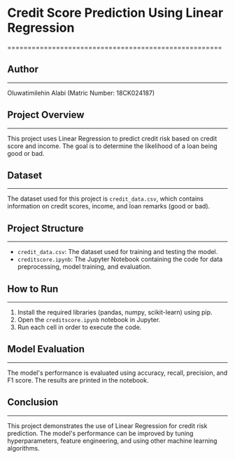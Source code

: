 # Credit Score Prediction Using Linear Regression

=====================================================

## Author

---

Oluwatimilehin Alabi (Matric Number: 18CK024187)

## Project Overview

---

This project uses Linear Regression to predict credit risk based on credit score and income. The goal is to determine the likelihood of a loan being good or bad.

## Dataset

---

The dataset used for this project is `credit_data.csv`, which contains information on credit scores, income, and loan remarks (good or bad).

## Project Structure

---

- `credit_data.csv`: The dataset used for training and testing the model.
- `creditscore.ipynb`: The Jupyter Notebook containing the code for data preprocessing, model training, and evaluation.

## How to Run

---

1. Install the required libraries (pandas, numpy, scikit-learn) using pip.
2. Open the `creditscore.ipynb` notebook in Jupyter.
3. Run each cell in order to execute the code.

## Model Evaluation

---

The model's performance is evaluated using accuracy, recall, precision, and F1 score. The results are printed in the notebook.

## Conclusion

---

This project demonstrates the use of Linear Regression for credit risk prediction. The model's performance can be improved by tuning hyperparameters, feature engineering, and using other machine learning algorithms.
